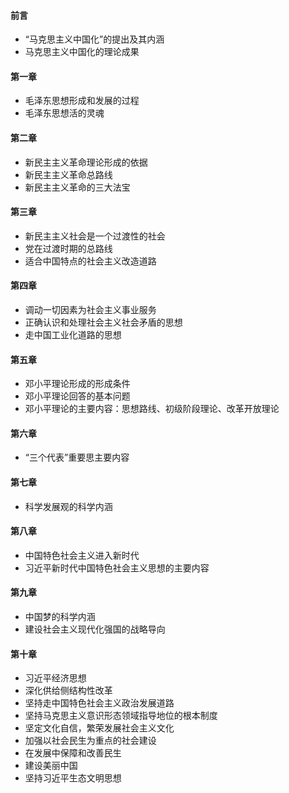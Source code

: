 #### 前言

- “马克思主义中国化”的提出及其内涵
- 马克思主义中国化的理论成果

#### 第一章

- 毛泽东思想形成和发展的过程
- 毛泽东思想活的灵魂

#### 第二章

- 新民主主义革命理论形成的依据
- 新民主主义革命总路线
- 新民主主义革命的三大法宝

#### 第三章

- 新民主主义社会是一个过渡性的社会
- 党在过渡时期的总路线
- 适合中国特点的社会主义改造道路

#### 第四章

- 调动一切因素为社会主义事业服务
- 正确认识和处理社会主义社会矛盾的思想
- 走中国工业化道路的思想

#### 第五章

- 邓小平理论形成的形成条件
- 邓小平理论回答的基本问题
- 邓小平理论的主要内容：思想路线、初级阶段理论、改革开放理论

#### 第六章

- “三个代表”重要思主要内容

#### 第七章

- 科学发展观的科学内涵

#### 第八章

- 中国特色社会主义进入新时代
- 习近平新时代中国特色社会主义思想的主要内容

#### 第九章

- 中国梦的科学内涵
- 建设社会主义现代化强国的战略导向

#### 第十章

- 习近平经济思想
- 深化供给侧结构性改革
- 坚持走中国特色社会主义政治发展道路
- 坚持马克思主义意识形态领域指导地位的根本制度
- 坚定文化自信，繁荣发展社会主义文化
- 加强以社会民生为重点的社会建设
- 在发展中保障和改善民生
- 建设美丽中国
- 坚持习近平生态文明思想